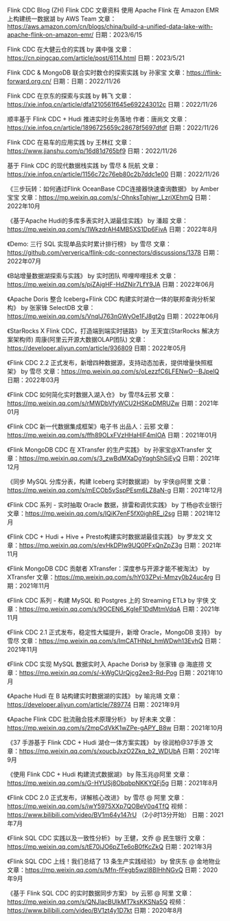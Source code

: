 Flink CDC Blog (ZH)
Flink CDC 文章资料
使用 Apache Flink 在 Amazon EMR 上构建统一数据湖
by AWS Team 文章：https://aws.amazon.com/cn/blogs/china/build-a-unified-data-lake-with-apache-flink-on-amazon-emr/ 日期：2023/6/15

Flink CDC 在大健云仓的实践
by 龚中强 文章：https://cn.pingcap.com/article/post/6114.html 日期：2023/5/21

Flink CDC & MongoDB 联合实时数仓的探索实践
by 孙家宝 文章：https://flink-forward.org.cn/ 日期：日期：2022/11/26

Flink CDC 在京东的探索与实践
by 韩飞 文章：https://xie.infoq.cn/article/dfa1210561f645e692243012c 日期：2022/11/26

顺丰基于 Flink CDC + Hudi 推进实时业务落地
作者：唐尚文 文章：https://xie.infoq.cn/article/1896725659c28678f5697dfdf 日期：2022/11/26

Flink CDC 在易车的应用实践
by 王林红 文章：https://www.jianshu.com/p/16d81d765bf9 日期：2022/11/26

基于 Flink CDC 的现代数据栈实践
by 雪尽 & 阮航 文章：https://xie.infoq.cn/article/1156c72c76eb80c2b7ddc1e00 日期：2022/11/26

《三步玩转：如何通过Flink OceanBase CDC连接器快速查询数据》
by Amber 宝宝 文章：https://mp.weixin.qq.com/s/-OhnksTqhjwr_LzriXEhmQ 日期：2022年10月

《基于Apache Hudi的多库多表实时入湖最佳实践》
by 潘超 文章：https://mp.weixin.qq.com/s/1WkzdrAH4MB5XS1Dp6FivA 日期：2022年8月

《Demo: 三行 SQL 实现单品实时累计排行榜》
by 雪尽 文章：https://github.com/ververica/flink-cdc-connectors/discussions/1378 日期：2022年07月

《B站增量数据湖探索与实践》
by 实时团队 哔哩哔哩技术 文章：https://mp.weixin.qq.com/s/pjZAjgHF-HdZNjr7LfY9JA 日期：2022年06月

《Apache Doris 整合 Iceberg+Flink CDC 构建实时湖仓一体的联邦查询分析架构》
by 张家锋 SelectDB 文章：https://mp.weixin.qq.com/s/VnqlJ763nGWyOe1FJ8gt2g 日期：2022年06月

《StarRocks X Flink CDC，打造端到端实时链路》
by 王天宜(StarRocks 解决方案架构师) 周康(阿里云开源大数据OLAP团队) 文章：https://developer.aliyun.com/article/936809 日期：2022年05月

《Flink CDC 2.2 正式发布，新增四种数据源，支持动态加表，提供增量快照框架》
by 雪尽 文章：https://mp.weixin.qq.com/s/oLezzfC6LFENwO--BJpelQ 日期：2022年03月

《Flink CDC 如何简化实时数据入湖入仓》
by 雪尽&云邪 文章：https://mp.weixin.qq.com/s/rMWDbVfyWCU2HSKpDMRUZw 日期：2021年01月

《Flink CDC 新一代数据集成框架》电子书
出品人：云邪 文章：https://mp.weixin.qq.com/s/ffh89OLxFVzHHaHIF4mIOA 日期：2021年01月

《Flink MongoDB CDC 在 XTransfer 的生产实践》
by 孙家宝@XTransfer 文章：https://mp.weixin.qq.com/s/3_zwBdMXaDgYqghShSiEyQ 日期：2021年12月

《同步 MySQL 分库分表，构建 Iceberg 实时数据湖》
by 宇侠@阿里 文章：https://mp.weixin.qq.com/s/mECOb5vSspPEsm6LZ8aN-g 日期：2021年12月

《Flink CDC 系列 - 实时抽取 Oracle 数据，排雷和调优实践》
by 丁杨@农业银行 文章：https://mp.weixin.qq.com/s/IQiK7enF5fX0ighRE_i2sg 日期：2021年12月

《Flink CDC + Hudi + Hive + Presto构建实时数据湖最佳实践》
by 罗龙文 文章：https://mp.weixin.qq.com/s/evHkDPlw9UQ0PFxQnZpZ3g 日期：2021年11月

《Flink MongoDB CDC 贡献者 XTransfer：深度参与开源才能不被淘汰》
by XTransfer 文章：https://mp.weixin.qq.com/s/hY03ZPvi-Mmzy0b24uc4rg 日期：2021年11月

《Flink CDC 系列 - 构建 MySQL 和 Postgres 上的 Streaming ETL》
by 宇侠 文章：https://mp.weixin.qq.com/s/9OCEN6_KgIeF1DdMtmVdqA 日期：2021年11月

《Flink CDC 2.1 正式发布，稳定性大幅提升，新增 Oracle，MongoDB 支持》
by 雪尽 文章：https://mp.weixin.qq.com/s/ImCATHNpI_hmWDwh13EvhQ 日期：2021年11月

《Flink CDC 实现 MySQL 数据实时入 Apache Doris》
by 张家锋 @ 海底捞 文章：https://mp.weixin.qq.com/s/-kWgCUrQjcg2ee3-Rd-Pog 日期：2021年10月

《Apache Hudi 在 B 站构建实时数据湖的实践》
by 喻兆靖 文章：https://developer.aliyun.com/article/789774 日期：2021年9月

《Apache Flink CDC 批流融合技术原理分析》
by 好未来 文章：https://mp.weixin.qq.com/s/2mpCdVkK1wZPe-gAPY_B8w 日期：2021年10月

《37 手游基于 Flink CDC + Hudi 湖仓一体方案实践》
by 徐润柏@37手游 文章：https://mp.weixin.qq.com/s/xoucbJxzO2Zkq_b2_WDUbA 日期：2021年9月

《使用 Flink CDC + Hudi 构建流式数据湖》
by 陈玉兆@阿里 文章：https://mp.weixin.qq.com/s/G-HYUSj8ObqbpNKKYQFj5g 日期：2021年8月

《Flink CDC 2.0 正式发布，详解核心改进》
by 雪尽 @ 阿里 文章：https://mp.weixin.qq.com/s/iwY5975XXp7QOBeV0q4TfQ 视频：https://www.bilibili.com/video/BV1m64y147rU （2小时13分开始） 日期：2021年7月

《Flink SQL CDC 实践以及一致性分析》
by 王健，文乔 @ 民生银行 文章：https://mp.weixin.qq.com/s/tE70jJO6pZTe6oB0fKcZkQ 日期：2021年3月

《Flink SQL CDC 上线！我们总结了 13 条生产实践经验》
by 曾庆东 @ 金地物业 文章：https://mp.weixin.qq.com/s/Mfn-fFegb5wzI8BIHhNGvQ 日期：2020年9月

《基于 Flink SQL CDC 的实时数据同步方案》
by 云邪 @ 阿里 文章：https://mp.weixin.qq.com/s/QNJlacBUlkMT7ksKKSNa5Q 视频：https://www.bilibili.com/video/BV1zt4y1D7kt 日期：2020年8月
